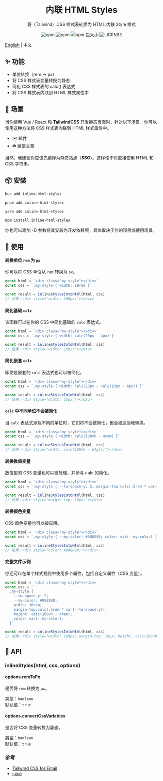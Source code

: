 <div align="center">

# 内联 HTML Styles

将（Tailwind）CSS 样式表转换为 HTML 内联 Style 样式

![npm](https://img.shields.io/badge/inline--html--styles-blue?logo=npm&link=https%3A%2F%2Fwww.npmjs.com%2Fpackage%2Finline-html-styles)
![npm](https://img.shields.io/npm/v/inline-html-styles)
![npm 包大小](https://img.shields.io/bundlephobia/min/inline-html-styles)
![LICENSE](https://img.shields.io/npm/l/inline-html-styles)

</div>

[English](./README.md) | 中文

## ✨ 功能

- 单位转换（rem -> px）
- 将 CSS 样式表变量转换为静态
- 简化 CSS 样式表的 calc() 表达式
- 将 CSS 样式表内联到 HTML 样式属性中

## 🤹 场景

当你使用 Vue / React 和 **TailwindCSS** 开发静态页面时，针对以下场景，你可以使用这种方法将 CSS 样式表内联到 HTML 样式属性中。

- ✉️ 邮件
- ☘️ 微信文章

当然，我建议你应该先编译为静态站点（**SSG**）。这样便于你直接使用 HTML 和 CSS 字符串。

## 📦 安装

```bash
bun add inline-html-styles
```

```bash
pnpm add inline-html-styles
```

```bash
yarn add inline-html-styles
```

```bash
npm install inline-html-styles
```

你也可以添加 -D 参数将其安装为开发依赖项，具体取决于你的项目或使用场景。

## 🔨 使用

#### 转换单位 `rem` 为 `px`

你可以将 CSS 单位从 `rem` 转换为 `px`。

```javascript
const html = `<div class="my-style"></div>`
const css = `.my-style { width: 10rem }`

const result = inlineStylesIntoHtml(html, css)
// 结果：<div style="width: 160px;"></div>
```

#### 简化基础 `calc`

该函数可以在你的 CSS 中简化基础的 `calc` 表达式。

```javascript
const html = `<div class="my-style"></div>`
const css = `.my-style { width: calc(20px - 4px) }`

const result = inlineStylesIntoHtml(html, css)
// 结果：<div style="width: 16px;"></div>
```

#### 简化嵌套 `calc`

即使是嵌套的 `calc` 表达式也可以被简化。

```javascript
const html = `<div class="my-style"></div>`
const css = `.my-style { width: calc(20px - calc(10px - 6px)) }`

const result = inlineStylesIntoHtml(html, css)
// 结果：<div style="width: 16px;"></div>
```

#### `calc` 中不同单位不会被简化

当 `calc` 表达式涉及不同的单位时，它们将不会被简化，但会被适当地转换。

```javascript
const html = `<div class="my-style"></div>`
const css = `.my-style { width: calc(100vh - 4rem) }`

const result = inlineStylesIntoHtml(html, css)
// 结果：<div style="width: calc(100vh - 64px);"></div>
```

#### 转换数值变量

数值型的 CSS 变量也可以被处理，并参与 calc 的简化。

```javascript
const html = `<div class="my-style"></div>`
const css = `.my-style { --tw-space-y: 2; margin-top:calc(.5rem * var(--tw-space-y)) }`

const result = inlineStylesIntoHtml(html, css)
// 结果：<div style="margin-top: 16px;"></div>
```

#### 转换颜色变量

CSS 颜色变量也可以被应用。

```javascript
const html = `<div class="my-style"></div>`
const css = `.my-style { --my-color: #888888; color: var(--my-color) }`

const result = inlineStylesIntoHtml(html, css)
// 结果：<div style="color: #888888;"></div>
```

#### 完整文件示例

你还可以在单个样式规则中使用多个属性，包括自定义属性（CSS 变量）。

```javascript
const html = `<div class="my-style"></div>`
const css = `
  .my-style {
    --tw-space-y: 2;
    --my-color: #888888;
    width: 10rem;
    margin-top:calc(.5rem * var(--tw-space-y));
    height: calc(100vh - 4rem);
    color: var(--my-color);
  }`

const result = inlineStylesIntoHtml(html, css)
// 结果：<div style="width: 160px; margin-top: 16px; height: calc(100vh - 64px); color: #888888;"></div>
```

## 🧩 API

### inlineStyles(html, css, options)

#### options.remToPx

是否将 `rem` 转换为 `px`。

类型：`boolean`  
默认值：`true`

#### options.convertCssVariables

是否将 CSS 变量转换为静态。

类型：`boolean`  
默认值：`true`

### 参考

- [Tailwind CSS for Email](https://github.com/jakobo/codedrift/discussions/104)
- [juice](https://github.com/Automattic/juice)
